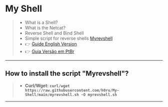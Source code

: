 # My Shell
> * What is a Shell?
> * What is the Netcat?
> * Reverse Shell and Bind Shell
> * Simple script for reverse shells [Myrevshell](https://github.com/h0ru/My-Shell/blob/main/myrevshell.sh)
> * 👉 [Guide English Version](https://github.com/h0ru/My-Shell/blob/main/Guide-en.md)
> * 👉 [Guia Versão em PtBr](https://github.com/h0ru/My-Shell/blob/main/Guia-ptbr.md)
---
## How to install the script "Myrevshell"?
> - **Curl/Wget: `curl/wget https://raw.githubusercontent.com/h0ru/My-Shell/main/myrevshell.sh -O myrevshell.sh`**
---
